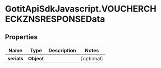 # GotitApiSdkJavascript.VOUCHERCHECKZNSRESPONSEData

## Properties

Name | Type | Description | Notes
------------ | ------------- | ------------- | -------------
**serials** | **Object** |  | [optional] 


